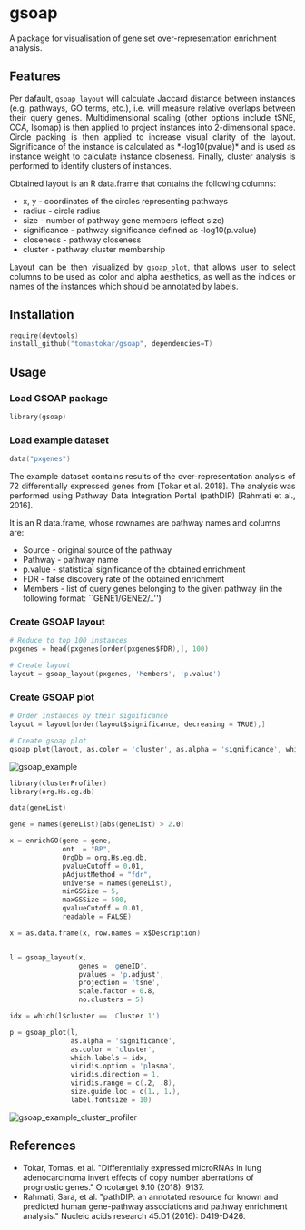 # gsoap

A package for visualisation of gene set over-representation enrichment analysis.

## Features
<p align="justify">
Per dafault, <code>gsoap_layout</code> will calculate Jaccard distance between instances (e.g. pathways, GO terms, etc.), i.e. will measure relative overlaps between their query genes. Multidimensional scaling (other options include tSNE, CCA, Isomap) is then applied to project instances into 2-dimensional space. Circle packing is then applied to increase visual clarity of the layout. Significance of the instance is calculated as *-log10(pvalue)* and is used as instance weight to calculate instance closeness. Finally, cluster analysis is performed to identify clusters of instances.
</p>

Obtained layout is an R data.frame that contains the following columns:
  * x, y - coordinates of the circles representing pathways
  * radius - circle radius
  * size - number of pathway gene members (effect size)
  * significance - pathway significance defined as -log10(p.value)
  * closeness - pathway closeness
  * cluster - pathway cluster membership

<p align="justify">
Layout can be then visualized by <code>gsoap_plot</code>, that allows user to select columns to be used as color and alpha aesthetics, as well as the indices or names of the instances which should be annotated by labels.
</p>

## Installation
```S
require(devtools)
install_github("tomastokar/gsoap", dependencies=T)
```

## Usage

### Load GSOAP package
```S
library(gsoap)
```

### Load example dataset 
```S
data("pxgenes")
```
<p align="justify">
The example dataset contains results of the over-representation analysis of 72 differentially expressed genes from [Tokar et al. 2018]. The analysis was performed using Pathway Data Integration Portal (pathDIP) [Rahmati et al., 2016]. 
</p>

It is an R data.frame, whose rownames are pathway names and columns are:
  * Source - original source of the pathway
  * Pathway - pathway name
  * p.value - statistical significance of the obtained enrichment
  * FDR - false discovery rate of the obtained enrichment
  * Members - list of query genes belonging to the given pathway (in the following format: ``GENE1/GENE2/..'')
  
### Create GSOAP layout
```S
# Reduce to top 100 instances
pxgenes = head(pxgenes[order(pxgenes$FDR),], 100)

# Create layout
layout = gsoap_layout(pxgenes, 'Members', 'p.value')
```

### Create GSOAP plot
```S
# Order instances by their significance
layout = layout[order(layout$significance, decreasing = TRUE),]

# Create gsoap plot
gsoap_plot(layout, as.color = 'cluster', as.alpha = 'significance', which.label = 1:5)
```

![gsoap_example](https://user-images.githubusercontent.com/46754141/59848847-292e6680-9334-11e9-884e-1b5180fb9aa9.png)

```S
library(clusterProfiler)
library(org.Hs.eg.db)

data(geneList)

gene = names(geneList)[abs(geneList) > 2.0]

x = enrichGO(gene = gene,
             ont  = "BP",
             OrgDb = org.Hs.eg.db,
             pvalueCutoff = 0.01,
             pAdjustMethod = "fdr",
             universe = names(geneList),
             minGSSize = 5,
             maxGSSize = 500,
             qvalueCutoff = 0.01,
             readable = FALSE)

x = as.data.frame(x, row.names = x$Description)


l = gsoap_layout(x,
                 genes = 'geneID',
                 pvalues = 'p.adjust',
                 projection = 'tsne',
                 scale.factor = 0.8,
                 no.clusters = 5)

idx = which(l$cluster == 'Cluster 1')

p = gsoap_plot(l,
               as.alpha = 'significance',
               as.color = 'cluster',
               which.labels = idx,
               viridis.option = 'plasma',
               viridis.direction = 1,
               viridis.range = c(.2, .8),
               size.guide.loc = c(1., 1.),
               label.fontsize = 10)
```

![gsoap_example_cluster_profiler](https://user-images.githubusercontent.com/46754141/59890165-a93ce680-939d-11e9-9d91-d244453c3e1f.png)


## References
 * Tokar, Tomas, et al. "Differentially expressed microRNAs in lung adenocarcinoma invert effects of copy number aberrations of prognostic genes." Oncotarget 9.10 (2018): 9137.
 * Rahmati, Sara, et al. "pathDIP: an annotated resource for known and predicted human gene-pathway associations and pathway enrichment analysis." Nucleic acids research 45.D1 (2016): D419-D426.
